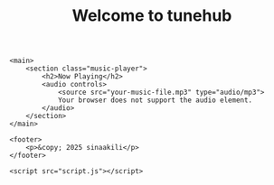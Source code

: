 
<!DOCTYPE html>
<html lang="en">
<head>
    <meta charset="UTF-8">
    <meta name="viewport" content="width=device-width, initial-scale=1.0">
    <title>Music Website</title>
    <link rel="stylesheet" href="style.css">
</head>
<body>
    <header>
        <h1>Welcome to tunehub</h1>
    </header>

    <main>
        <section class="music-player">
            <h2>Now Playing</h2>
            <audio controls>
                <source src="your-music-file.mp3" type="audio/mp3">
                Your browser does not support the audio element.
            </audio>
        </section>
    </main>

    <footer>
        <p>&copy; 2025 sinaakili</p>
    </footer>

    <script src="script.js"></script>

